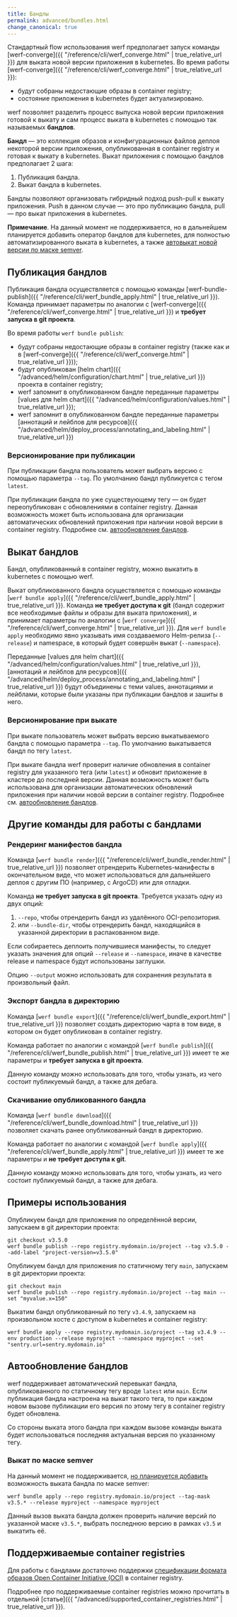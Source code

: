 ```yaml
---
title: Бандлы
permalink: advanced/bundles.html
change_canonical: true
---
```


Стандартный flow использования werf предполагает запуск команды [werf-converge]({{ "/reference/cli/werf_converge.html" | true_relative_url }}) для выката новой версии приложения в kubernetes. Во время работы [werf-converge]({{ "/reference/cli/werf_converge.html" | true_relative_url }}):
 - будут собраны недостающие образы в container registry;
 - состояние приложения в kubernetes будет актуализировано.

werf позволяет разделить процесс выпуска новой версии приложения готовой к выкату и сам процесс выката в kubernetes с помощью так называемых **бандлов**.

**Бандл** — это коллекция образов и конфигурационных файлов деплоя некоторой версии приложения, опубликованная в container registry и готовая к выкату в kubernetes. Выкат приложения с помощью бандлов предполагает 2 шага:
  1. Публикация бандла.
  2. Выкат бандла в kubernetes.

Бандлы позволяют организовать гибридный подход push-pull к выкату приложения. Push в данном случае — это про публикацию бандла, pull — про выкат приложения в kubernetes.

**Примечание**. На данный момент не поддерживается, но в дальнейшем планируется добавить оператор бандлов для kubernetes, для полностью автоматизированного выката в kubernetes, а также [автовыкат новой версии по маске semver](#выкат-по-маске-semver).

## Публикация бандлов

Публикация бандла осуществляется с помощью команды [werf-bundle-publish]({{ "/reference/cli/werf_bundle_apply.html" | true_relative_url }}). Команда принимает параметры по аналогии с [werf-converge]({{ "/reference/cli/werf_converge.html" | true_relative_url }}) и **требует запуска в git проекта**.

Во время работы `werf bundle publish`:
 - будут собраны недостающие образы в container registry (также как и в [werf-converge]({{ "/reference/cli/werf_converge.html" | true_relative_url }}));
 - будут опубликован [helm chart]({{ "/advanced/helm/configuration/chart.html" | true_relative_url }}) проекта в container registry;
 - werf запомнит в опубликованном бандле переданные параметры [values для helm chart]({{ "/advanced/helm/configuration/values.html" | true_relative_url }});
 - werf запомнит в опубликованном бандле переданные параметры [аннотаций и лейблов для ресурсов]({{ "/advanced/helm/deploy_process/annotating_and_labeling.html" | true_relative_url }})

### Версионирование при публикации

При публикации бандла пользователь может выбрать версию с помощью параметра `--tag`. По умолчанию бандл публикуется с тегом `latest`.

При публикации бандла по уже существующему тегу — он будет переопубликован с обновлениями в container registry. Данная возможность может быть использована для организации автоматических обновлений приложения при наличии новой версии в container registry. Подробнее см. [автообновление бандлов](#автообновление-бандлов).

## Выкат бандлов

Бандл, опубликованный в container registry, можно выкатить в kubernetes с помощью werf.

Выкат опубликованного бандла осуществляется с помощью команды [`werf bundle apply`]({{ "/reference/cli/werf_bundle_apply.html" | true_relative_url }}). Команда **не требует доступа к git** (бандл содержит все необходимые файлы и образы для выката приложения), и принимает параметры по аналогии с [`werf converge`]({{ "/reference/cli/werf_converge.html" | true_relative_url }}). Для `werf bundle apply` необходимо явно указывать имя создаваемого Helm-релиза (`--release`) и namespace, в который будет совершён выкат (`--namespace`).

Переданные [values для helm chart]({{ "/advanced/helm/configuration/values.html" | true_relative_url }}), [аннотаций и лейблов для ресурсов]({{ "/advanced/helm/deploy_process/annotating_and_labeling.html" | true_relative_url }}) будут объединены с теми values, аннотациями и лейблами, которые были указаны при публикации бандлов и зашиты в него.

### Версионирование при выкате

При выкате пользователь может выбрать версию выкатываемого бандла с помощью параметра `--tag`. По умолчанию выкатывается бандл по тегу `latest`.

При выкате бандла werf проверит наличие обновления в container registry для указанного тега (или `latest`) и обновит приложение в кластере до последней версии. Данная возможность может быть использована для организации автоматических обновлений приложения при наличии новой версии в container registry. Подробнее см. [автообновление бандлов](#автообновление-бандлов).

## Другие команды для работы с бандлами

### Рендеринг манифестов бандла

Команда [`werf bundle render`]({{ "/reference/cli/werf_bundle_render.html" | true_relative_url }}) позволяет отрендерить Kubernetes-манифесты в окончательном виде, что может использоваться для дальнейшего деплоя с другим ПО (например, с ArgoCD) или для отладки.

Команда **не требует запуска в git проекта**. Требуется указать одну из двух опций:
1. `--repo`, чтобы отрендерить бандл из удалённого OCI-репозитория.
2. или `--bundle-dir`, чтобы отрендерить бандл, находящийся в указанной директории в распакованном виде.

Если собираетесь деплоить получившиеся манифесты, то следует указать значения для опций `--release` и `--namespace`, иначе в качестве release и namespace будут использованы заглушки.

Опцию `--output` можно использовать для сохранения результата в произвольный файл.

### Экспорт бандла в директорию

Команда [`werf bundle export`]({{ "/reference/cli/werf_bundle_export.html" | true_relative_url }}) позволяет создать директорию чарта в том виде, в котором он будет опубликован в container registry.

Команда работает по аналогии с командой [`werf bundle publish`]({{ "/reference/cli/werf_bundle_publish.html" | true_relative_url }}) имеет те же параметры и **требует запуска в git проекта**.

Данную команду можно использовать для того, чтобы узнать, из чего состоит публикуемый бандл, а также для дебага.

### Скачивание опубликованного бандла

Команда [`werf bundle download`]({{ "/reference/cli/werf_bundle_download.html" | true_relative_url }}) позволяет скачать ранее опубликованный бандл в директорию.

Команда работает по аналогии с командой [`werf bundle apply`]({{ "/reference/cli/werf_bundle_apply.html" | true_relative_url }}) имеет те же параметры и **не требует доступа к git**.

Данную команду можно использовать для того, чтобы узнать, из чего состоит публикуемый бандл, а также для дебага.

## Примеры использования

Опубликуем бандл для приложения по определённой версии, запускаем в git директории проекта:

```
git checkout v3.5.0
werf bundle publish --repo registry.mydomain.io/project --tag v3.5.0 --add-label "project-version=v3.5.0"
```

Опубликуем бандл для приложения по статичному тегу `main`, запускаем в git директории проекта:

```
git checkout main
werf bundle publish --repo registry.mydomain.io/project --tag main --set "myvalue.x=150"
```

Выкатим бандл опубликованный по тегу `v3.4.9`, запускаем на произвольном хосте с доступом в kubernetes и container registry:

```
werf bundle apply --repo registry.mydomain.io/project --tag v3.4.9 --env production --release myproject --namespace myproject --set "sentry.url=sentry.mydomain.io"
```

## Автообновление бандлов

werf поддерживает автоматический перевыкат бандла, опубликованного по статичному тегу вроде `latest` или `main`. Если публикация бандла настроена на выкат такого тега, то при каждом новом вызове публикации его версия по этому тегу в container registry будет обновлена.

Со стороны выката этого бандла при каждом вызове команды выката будет использоваться последняя актуальная версия по указанному тегу.

### Выкат по маске semver

На данный момент не поддерживается, [но планируется добавить](https://github.com/werf/werf/issues/3169) возможность выката бандла по маске semver:

```
werf bundle apply --repo registry.mydomain.io/project --tag-mask v3.5.* --release myproject --namespace myproject
```

Данный вызов выката бандла должен проверить наличие версий по указанной маске `v3.5.*`, выбрать последнюю версию в рамках `v3.5` и выкатить её.

## Поддерживаемые container registries

Для работы с бандлами достаточно поддержки [спецификации формата образов Open Container Initiative (OCI)](https://github.com/opencontainers/image-spec) в container registry.

Подробнее про поддерживаемые container registries можно прочитать в отдельной [статье]({{ "/advanced/supported_container_registries.html" | true_relative_url }}).

